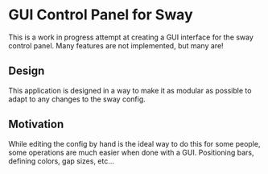 # GUI Control Panel for Sway

This is a work in progress attempt at creating a GUI interface for the sway
control panel. Many features are not implemented, but many are! 

## Design 

This application is designed in a way to make it as modular as possible to
adapt to any changes to the sway config.

## Motivation 

While editing the config by hand is the ideal way to do this for some people,
some operations are much easier when done with a GUI. Positioning bars,
defining colors, gap sizes, etc...